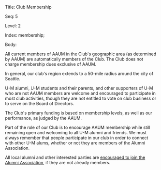 Title:  Club Membership

Seq:    5

Level:  2

Index:  membership; 

Body:

All current members of AAUM in the Club's geographic area (as determined by AAUM) are automatically members of the Club. The Club does not charge membership dues exclusive of AAUM. 

In general, our club's region extends to a 50-mile radius around the city of Seattle. 

U-M alumni, U-M students and their parents, and other supporters of U-M who are not AAUM members are welcome and encouraged to participate in most club activities, though they are not entitled to vote on club business or to serve on the Board of Directors.

The Club's primary funding is based on membership levels, as well as our performance, as judged by the AAUM.  

Part of the role of our Club is to encourage AAUM membership while still remaining open and welcoming to all U-M alumni and friends. We must always remember that people participate in our club in order to connect with other U-M alums, whether or not they are members of the Alumni Association.

All local alumni and other interested parties are [encouraged to join the Alumni Association](https://alumni.umich.edu/membership/join/), if they are not already members. 

